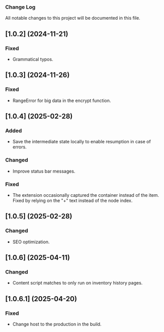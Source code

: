 ### Change Log

All notable changes to this project will be documented in this file.

## [1.0.2] (2024-11-21)
### Fixed
- Grammatical typos.

## [1.0.3] (2024-11-26)
### Fixed
- RangeError for big data in the encrypt function.

## [1.0.4] (2025-02-28)
### Added
- Save the intermediate state locally to enable resumption in case of errors.
### Changed
- Improve status bar messages.
### Fixed
- The extension occasionally captured the container instead of the item. Fixed by relying on the "+" text instead of the node index.

## [1.0.5] (2025-02-28)
### Changed
- SEO optimization.

## [1.0.6] (2025-04-11)
### Changed
- Content script matches to only run on inventory history pages.

## [1.0.6.1] (2025-04-20)
### Fixed
- Change host to the production in the build.
